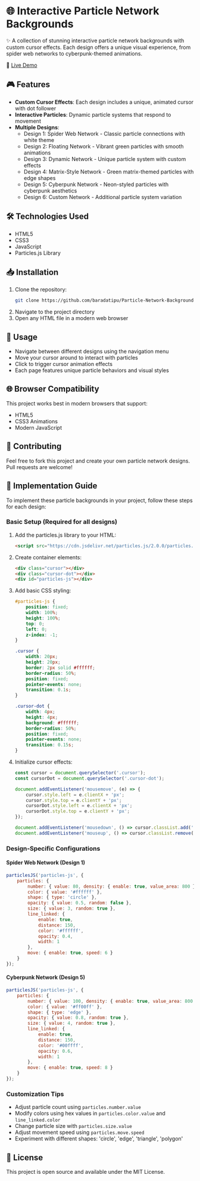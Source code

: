 # 🌐 Interactive Particle Network Backgrounds

✨ A collection of stunning interactive particle network backgrounds with custom cursor effects. Each design offers a unique visual experience, from spider web networks to cyberpunk-themed animations.

🔗 [Live Demo](https://baradatipu.github.io/Particle-Network-Backgrounds)

## 🎮 Features

- **Custom Cursor Effects**: Each design includes a unique, animated cursor with dot follower
- **Interactive Particles**: Dynamic particle systems that respond to movement
- **Multiple Designs**:
  - Design 1: Spider Web Network - Classic particle connections with white theme
  - Design 2: Floating Network - Vibrant green particles with smooth animations
  - Design 3: Dynamic Network - Unique particle system with custom effects
  - Design 4: Matrix-Style Network - Green matrix-themed particles with edge shapes
  - Design 5: Cyberpunk Network - Neon-styled particles with cyberpunk aesthetics
  - Design 6: Custom Network - Additional particle system variation

## 🛠️ Technologies Used

- HTML5
- CSS3
- JavaScript
- Particles.js Library

## 📥 Installation

1. Clone the repository:
   ```bash
   git clone https://github.com/baradatipu/Particle-Network-Backgrounds.git
   ```
2. Navigate to the project directory
3. Open any HTML file in a modern web browser

## 🎯 Usage

- Navigate between different designs using the navigation menu
- Move your cursor around to interact with particles
- Click to trigger cursor animation effects
- Each page features unique particle behaviors and visual styles

## 🌐 Browser Compatibility

This project works best in modern browsers that support:
- HTML5
- CSS3 Animations
- Modern JavaScript

## 🤝 Contributing

Feel free to fork this project and create your own particle network designs. Pull requests are welcome!

## 📖 Implementation Guide

To implement these particle backgrounds in your project, follow these steps for each design:

### Basic Setup (Required for all designs)

1. Add the particles.js library to your HTML:
   ```html
   <script src="https://cdn.jsdelivr.net/particles.js/2.0.0/particles.min.js"></script>
   ```

2. Create container elements:
   ```html
   <div class="cursor"></div>
   <div class="cursor-dot"></div>
   <div id="particles-js"></div>
   ```

3. Add basic CSS styling:
   ```css
   #particles-js {
       position: fixed;
       width: 100%;
       height: 100%;
       top: 0;
       left: 0;
       z-index: -1;
   }

   .cursor {
       width: 20px;
       height: 20px;
       border: 2px solid #ffffff;
       border-radius: 50%;
       position: fixed;
       pointer-events: none;
       transition: 0.1s;
   }

   .cursor-dot {
       width: 4px;
       height: 4px;
       background: #ffffff;
       border-radius: 50%;
       position: fixed;
       pointer-events: none;
       transition: 0.15s;
   }
   ```

4. Initialize cursor effects:
   ```javascript
   const cursor = document.querySelector('.cursor');
   const cursorDot = document.querySelector('.cursor-dot');

   document.addEventListener('mousemove', (e) => {
       cursor.style.left = e.clientX + 'px';
       cursor.style.top = e.clientY + 'px';
       cursorDot.style.left = e.clientX + 'px';
       cursorDot.style.top = e.clientY + 'px';
   });

   document.addEventListener('mousedown', () => cursor.classList.add('active'));
   document.addEventListener('mouseup', () => cursor.classList.remove('active'));
   ```

### Design-Specific Configurations

#### Spider Web Network (Design 1)
```javascript
particlesJS('particles-js', {
    particles: {
        number: { value: 80, density: { enable: true, value_area: 800 } },
        color: { value: '#ffffff' },
        shape: { type: 'circle' },
        opacity: { value: 0.5, random: false },
        size: { value: 3, random: true },
        line_linked: {
            enable: true,
            distance: 150,
            color: '#ffffff',
            opacity: 0.4,
            width: 1
        },
        move: { enable: true, speed: 6 }
    }
});
```

#### Cyberpunk Network (Design 5)
```javascript
particlesJS('particles-js', {
    particles: {
        number: { value: 100, density: { enable: true, value_area: 800 } },
        color: { value: '#ff00ff' },
        shape: { type: 'edge' },
        opacity: { value: 0.8, random: true },
        size: { value: 4, random: true },
        line_linked: {
            enable: true,
            distance: 150,
            color: '#00ffff',
            opacity: 0.6,
            width: 1
        },
        move: { enable: true, speed: 8 }
    }
});
```

### Customization Tips

- Adjust particle count using `particles.number.value`
- Modify colors using hex values in `particles.color.value` and `line_linked.color`
- Change particle size with `particles.size.value`
- Adjust movement speed using `particles.move.speed`
- Experiment with different shapes: 'circle', 'edge', 'triangle', 'polygon'

## 📄 License

This project is open source and available under the MIT License.